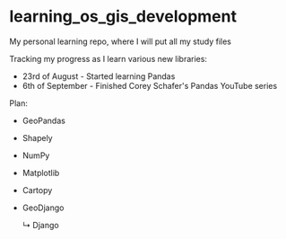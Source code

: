 # learning_os_gis_development
My personal learning repo, where I will put all my study files

Tracking my progress as I learn various new libraries:
- 23rd of August - Started learning Pandas
- 6th of September - Finished Corey Schafer's Pandas YouTube series

Plan:
- GeoPandas
- Shapely
- NumPy
- Matplotlib
- Cartopy
- GeoDjango
  
  ↳ Django
